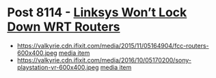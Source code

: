 # Post 8114 - [Linksys Won&#8217;t Lock Down WRT Routers](https://www.ifixit.com/News/8114/linksys-wrt-routers)

- https://valkyrie.cdn.ifixit.com/media/2015/11/05164904/fcc-routers-600x400.jpeg [media item](media-27834.md)
- https://valkyrie.cdn.ifixit.com/media/2016/10/05170200/sony-playstation-vr-600x400.jpeg [media item](media-27724.md)